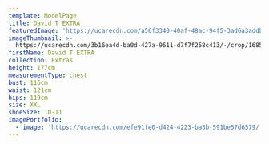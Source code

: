 ```yaml
---
template: ModelPage
title: David T EXTRA
featuredImage: 'https://ucarecdn.com/a56f3340-40af-48ac-94f5-3ad6a3addbd3/'
imageThumbnail: >-
  https://ucarecdn.com/3b16ea4d-ba0d-427a-9611-d7f7f258c413/-/crop/1685x2162/0,87/-/preview/
firstName: David T EXTRA
collection: Extras
height: 177cm
measurementType: chest
bust: 116cm
waist: 121cm
hips: 119cm
size: XXL
shoeSize: 10-11
imagePortfolio:
  - image: 'https://ucarecdn.com/efe91fe0-d424-4223-ba3b-591be57d6579/'
---
```


